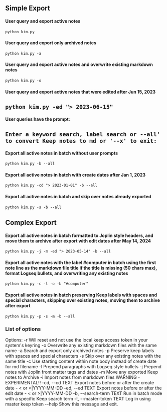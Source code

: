 ## Simple Export
#### User query and export active notes
`python kim.py`

#### User query and export only archived notes
`python kim.py -a`

#### User query and export active notes and overwrite existing markdown notes
`python kim.py -o`

#### User query and export active notes that were edited after Jun 15, 2023
`python kim.py -ed "> 2023-06-15"`
---
#### User queries have the prompt:
`Enter a keyword search, label search or --all' to convert Keep notes to md or '--x' to exit:`
---
#### Export all active notes in batch without user prompts
`python kim.py -b --all`

#### Export all active notes in batch with create dates after Jan 1, 2023
`python kim.py -cd "> 2023-01-01" -b --all`

#### Export all active notes in batch and skip over notes already exported
`python kim.py -s -b --all`


## Complex Export
#### Export all active notes in batch formatted to Joplin style headers, and move them to archive after export with edit dates after May 14, 2024
`python kim.py -j -m -ed "> 2023-05-14" -b --all`

#### Export all active notes with the label #computer in batch using the first note line as the markdown file title if the title is missing (50 chars max), format Logseq bullets, and overwriting any existing notes
`python kim.py -c -l -o -b "#computer"`

#### Export all active notes in batch preserving Keep labels with spaces and special characters, skipping over existing notes, moving them to archive after export
`python kim.py -p -s -m -b --all`

### List of options
Options:
  -r                       Will reset and not use the local keep access token
                           in your system's keyring
  -o                       Overwrite any existing markdown files with the same
                           name
  -a                       Search and export only archived notes
  -p                       Preserve keep labels with spaces and special
                           characters
  -s                       Skip over any existing notes with the same title
  -c                       Use starting content within note body instead of
                           create date for md filename
  -l                       Prepend paragraphs with Logseq style bullets
  -j                       Prepend notes with Joplin front matter tags and
                           dates
  -m                       Move any exported Keep notes to Archive
  -i                       Import notes from markdown files WARNING -
                           EXPERIMENTAL!!
  -cd, --cd TEXT           Export notes before or after the create date - < or
                           >|YYYY-MM-DD
  -ed, --ed TEXT           Export notes before or after the edit date - < or
                           >|YYYY-MM-DD
  -b, --search-term TEXT   Run in batch mode with a specific Keep search term
  -t, --master-token TEXT  Log in using master keep token
  --help                   Show this message and exit.

  